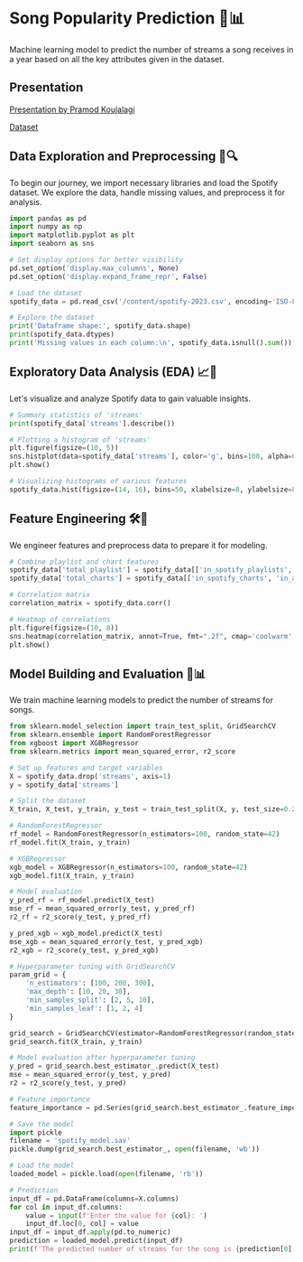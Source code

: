 # Song Popularity Prediction 🎵📊

Machine learning model to predict the number of streams a song receives in a year based on all the key attributes given in the dataset.

## Presentation
[Presentation by Pramod Koujalagi](https://docs.google.com/presentation/d/1xQkbXngJ2TGgC9z_eU-K9wptXmJXtR_DA93tG4MWCiM/edit?usp=sharing)


[Dataset](https://docs.google.com/spreadsheets/d/1W7GH_zYIQ5ewdtAu58S8gLqQ23Q6f6mpWogKWSClSG0/edit?usp=sharing)

## Data Exploration and Preprocessing 🚀🔍

To begin our journey, we import necessary libraries and load the Spotify dataset. We explore the data, handle missing values, and preprocess it for analysis.

```python
import pandas as pd
import numpy as np
import matplotlib.pyplot as plt
import seaborn as sns

# Set display options for better visibility
pd.set_option('display.max_columns', None)
pd.set_option('display.expand_frame_repr', False)

# Load the dataset
spotify_data = pd.read_csv('/content/spotify-2023.csv', encoding='ISO-8859-1')

# Explore the dataset
print('Dataframe shape:', spotify_data.shape)
print(spotify_data.dtypes)
print('Missing values in each column:\n', spotify_data.isnull().sum())
```

## Exploratory Data Analysis (EDA) 📈🔬

Let's visualize and analyze Spotify data to gain valuable insights.

```python
# Summary statistics of 'streams'
print(spotify_data['streams'].describe())

# Plotting a histogram of 'streams'
plt.figure(figsize=(10, 5))
sns.histplot(data=spotify_data['streams'], color='g', bins=100, alpha=0.4, kde=True)
plt.show()

# Visualizing histograms of various features
spotify_data.hist(figsize=(14, 16), bins=50, xlabelsize=8, ylabelsize=8)
```

## Feature Engineering 🛠️🧩

We engineer features and preprocess data to prepare it for modeling.

```python
# Combine playlist and chart features
spotify_data['total_playlist'] = spotify_data[['in_spotify_playlists', 'in_apple_playlists', 'in_deezer_playlists']].sum(axis=1)
spotify_data['total_charts'] = spotify_data[['in_spotify_charts', 'in_apple_charts', 'in_deezer_charts', 'in_shazam_charts']].sum(axis=1)

# Correlation matrix
correlation_matrix = spotify_data.corr()

# Heatmap of correlations
plt.figure(figsize=(10, 8))
sns.heatmap(correlation_matrix, annot=True, fmt=".2f", cmap='coolwarm', square=True, cbar_kws={"shrink": .5})
plt.show()
```

## Model Building and Evaluation 🤖📊

We train machine learning models to predict the number of streams for songs.

```python
from sklearn.model_selection import train_test_split, GridSearchCV
from sklearn.ensemble import RandomForestRegressor
from xgboost import XGBRegressor
from sklearn.metrics import mean_squared_error, r2_score

# Set up features and target variables
X = spotify_data.drop('streams', axis=1)
y = spotify_data['streams']

# Split the dataset
X_train, X_test, y_train, y_test = train_test_split(X, y, test_size=0.2, random_state=42)

# RandomForestRegressor
rf_model = RandomForestRegressor(n_estimators=100, random_state=42)
rf_model.fit(X_train, y_train)

# XGBRegressor
xgb_model = XGBRegressor(n_estimators=100, random_state=42)
xgb_model.fit(X_train, y_train)

# Model evaluation
y_pred_rf = rf_model.predict(X_test)
mse_rf = mean_squared_error(y_test, y_pred_rf)
r2_rf = r2_score(y_test, y_pred_rf)

y_pred_xgb = xgb_model.predict(X_test)
mse_xgb = mean_squared_error(y_test, y_pred_xgb)
r2_xgb = r2_score(y_test, y_pred_xgb)

# Hyperparameter tuning with GridSearchCV
param_grid = {
    'n_estimators': [100, 200, 300],
    'max_depth': [10, 20, 30],
    'min_samples_split': [2, 5, 10],
    'min_samples_leaf': [1, 2, 4]
}

grid_search = GridSearchCV(estimator=RandomForestRegressor(random_state=42), param_grid=param_grid, cv=5, n_jobs=-1, verbose=2)
grid_search.fit(X_train, y_train)

# Model evaluation after hyperparameter tuning
y_pred = grid_search.best_estimator_.predict(X_test)
mse = mean_squared_error(y_test, y_pred)
r2 = r2_score(y_test, y_pred)

# Feature importance
feature_importance = pd.Series(grid_search.best_estimator_.feature_importances_, index=X.columns).sort_values(ascending=False)

# Save the model
import pickle
filename = 'spotify_model.sav'
pickle.dump(grid_search.best_estimator_, open(filename, 'wb'))

# Load the model
loaded_model = pickle.load(open(filename, 'rb'))

# Prediction
input_df = pd.DataFrame(columns=X.columns)
for col in input_df.columns:
    value = input(f'Enter the value for {col}: ')
    input_df.loc[0, col] = value
input_df = input_df.apply(pd.to_numeric)
prediction = loaded_model.predict(input_df)
print(f'The predicted number of streams for the song is {prediction[0]:.0f}')
```

